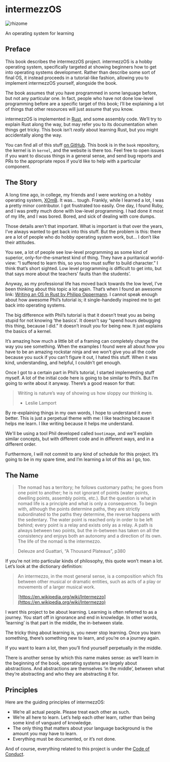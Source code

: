 <h1 class="center">intermezzOS</h1>

<img class="center" src="assets/rhizome.jpg" alt="rhizome" />

<p class="center">An operating system for learning</p>

## Preface

This book describes the intermezzOS project. intermezzOS is a hobby operating
system, specifically targeted at showing beginners how to get into operating
systems development. Rather than describe some sort of final OS, it instead
proceeds in a tutorial-like fashion, allowing you to implement intermezzOS
yourself, alongside the book.

The book assumes that you have programmed in some language before, but not any
particular one. In fact, people who have not done low-level programming before
are a specific target of this book; I’ll be explaining a lot of things that
other resources will just assume that you know.

intermezzOS is implemented in [Rust](https://www.rust-lang.org/), and some
assembly code. We’ll try to explain Rust along the way, but may refer you to
its documentation when things get tricky. This book isn’t _really_ about
learning Rust, but you might accidentally along the way.

You can find all of this stuff [on GitHub](https://github.com/intermezzOS/).
This book is in the `book` repository, the kernel is in `kernel`, and the
website is there too. Feel free to open issues if you want to discuss things
in a general sense, and send bug reports and PRs to the appropriate repos if
you’d like to help with a particular component.

## The Story

A long time ago, in college, my friends and I were working on a hobby operating
system, [XOmB](https://web.archive.org/web/20170603202750/http://wiki.xomb.org/index.php?title=Main_Page). It was... tough. Frankly, while I learned a
lot, I was a pretty minor contributor. I got frustrated too easily. One day, I
found Ruby, and I was pretty much done with low-level programming. I had done
it most of my life, and I was bored. Bored, and sick of dealing with core
dumps.

Those details aren’t that important. What is important is that over the years,
I’ve always wanted to get back into this stuff. But the problem is this: there
are a lot of people who do hobby operating system work, but... I don’t like
their attitudes.

You see, a lot of people see low-level programming as some kind of superior,
only-for-the-smartest kind of thing. They have a puritanical world-view: “I
suffered to learn this, so you too must suffer to build character.” I think
that’s short sighted. Low level programming _is_ difficult to get into, but
that says more about the teachers’ faults than the students’.

Anyway, as my professional life has moved back towards the low level, I’ve been
thinking about this topic a lot again. That’s when I found an awesome link:
[Writing an OS in Rust by Philipp Oppermann][phil]. I cannot speak enough
about how awesome Phil’s tutorial is; it single-handedly inspired me to get
back into operating systems.

[phil]: http://os.phil-opp.com/

The big difference with Phil’s tutorial is that it doesn’t treat you as being
stupid for not knowing ‘the basics’. It doesn’t say “spend hours debugging this
thing, because I did.” It doesn’t insult you for being new. It just explains
the basics of a kernel.

It’s amazing how much a little bit of a framing can completely change the way
you see something. When the examples I found were all about how you have to be
an amazing rockstar ninja and we won’t give you all the code because you suck
if you can’t figure it out, I hated this stuff. When it was kind,
understanding, and helpful, I couldn’t get enough.

Once I got to a certain part in Phil’s tutorial, I started implementing stuff
myself. A lot of the initial code here is going to be similar to Phil’s.
But I’m going to write about it anyway. There’s a good reason for that:

> Writing is nature’s way of showing us how sloppy our thinking is.
>
> - Leslie Lamport

By re-explaining things in my own words, I hope to understand it even better.
This is just a perpetual theme with me: I like teaching because it helps me
learn. I like writing because it helps me understand.

We'll be using a tool Phil developed called `bootimage`, and we'll explain
similar concepts, but with different code and in different ways, and in a
different order.

Furthermore, I will not commit to any kind of schedule for this project. It’s
going to be in my spare time, and I’m learning a lot of this as I go, too.

## The Name

> The nomad has a territory; he follows customary paths; he goes from one point
> to another; he is not ignorant of points (water points, dwelling points,
> assembly points, etc.). But the question is what in nomad life is a principle
> and what is only a consequence. To begin with, although the points determine
> paths, they are strictly subordinated to the paths they determine, the
> reverse happens with the sedentary. The water point is reached only in order
> to be left behind; every point is a relay and exists only as a relay. A path
> is always between two points, but the in-between has taken on all the
> consistency and enjoys both an autonomy and a direction of its own. The life
> of the nomad is the intermezzo.
>
> Deleuze and Guattari, “A Thousand Plateaus”, p380

If you’re not into particular kinds of philosophy, this quote won’t mean a lot.
Let’s look at the dictionary definition:

> An intermezzo, in the most general sense, is a composition which fits between
> other musical or dramatic entities, such as acts of a play or movements of a
> larger musical work.
>
> [https://en.wikipedia.org/wiki/Intermezzo](https://en.wikipedia.org/wiki/Intermezzo)

I want this project to be about learning. Learning is often referred to as a
journey. You start off in ignorance and end in knowledge. In other words,
‘learning’ is that part in the middle, the in-between state.

The tricky thing about learning is, you never stop learning. Once you learn
something, there’s something new to learn, and you’re on a journey again.

If you want to learn a lot, then you’ll find yourself perpetually in the
middle.

There is another sense by which this name makes sense: as we’ll learn in the
beginning of the book, operating systems are largely about abstractions. And
abstractions are themselves ‘in the middle’, between what they’re abstracting
and who they are abstracting it for.

## Principles

Here are the guiding principles of intermezzOS:

* We’re all actual people. Please treat each other as such.
* We’re all here to learn. Let’s help each other learn, rather than being some
  kind of vanguard of knowledge.
* The only thing that matters about your language background is the amount you
  may have to learn.
* Everything must be documented, or it’s not done.

And of course, everything related to this project is under the [Code of
Conduct](http://intermezzos.github.io/code-of-conduct.html).
